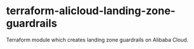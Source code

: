 # terraform-alicloud-landing-zone-guardrails
Terraform module which creates landing zone guardrails on Alibaba Cloud.
